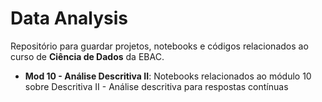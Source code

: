 # Data Analysis

Repositório para guardar projetos, notebooks e códigos relacionados ao curso de **Ciência de Dados** da EBAC. 

- **Mod 10 - Análise Descritiva II**: Notebooks relacionados ao módulo 10 sobre Descritiva II - Análise descritiva para respostas contínuas
